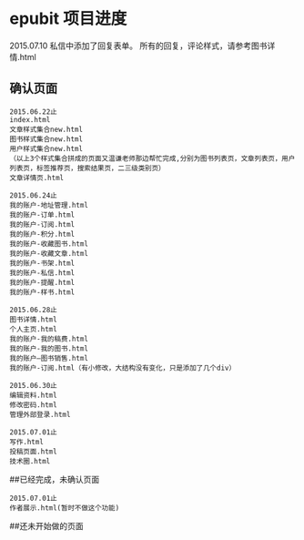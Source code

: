 # epubit 项目进度

2015.07.10
私信中添加了回复表单。
所有的回复，评论样式，请参考图书详情.html


## 确认页面

	2015.06.22止
	index.html
	文章样式集合new.html
	图书样式集合new.html
	用户样式集合new.html
	（以上3个样式集合拼成的页面又温谦老师那边帮忙完成,分别为图书列表页，文章列表页，用户列表页，标签推荐页，搜索结果页，二三级类别页）
	文章详情页.html

	2015.06.24止
	我的账户-地址管理.html
	我的账户-订单.html
	我的账户-订阅.html
	我的账户-积分.html
	我的账户-收藏图书.html
	我的账户-收藏文章.html
	我的账户-书架.html
	我的账户-私信.html
	我的账户-提醒.html
	我的账户-样书.html

	2015.06.28止
	图书详情.html
	个人主页.html
	我的账户-我的稿费.html
	我的账户-我的图书.html
	我的账户—图书销售.html
	我的账户-订阅.html（有小修改，大结构没有变化，只是添加了几个div）

	2015.06.30止
	编辑资料.html
	修改密码.html
	管理外部登录.html

	2015.07.01止
	写作.html
	投稿页面.html
	技术圈.html


##已经完成，未确认页面

	2015.07.01止
	作者展示.html(暂时不做这个功能)



##还未开始做的页面

	
	





